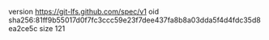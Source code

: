 version https://git-lfs.github.com/spec/v1
oid sha256:81ff9b55017d0f7fc3ccc59e23f7dee437fa8b8a03dda5f4d4fdc35d8ea2ce5c
size 121
